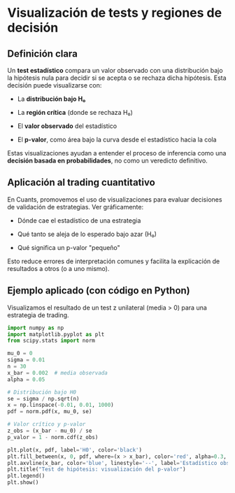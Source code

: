 # Visualización de tests y regiones de decisión

## Definición clara

Un **test estadístico** compara un valor observado con una distribución bajo la hipótesis nula para decidir si se acepta o se rechaza dicha hipótesis. Esta decisión puede visualizarse con:

* La **distribución bajo H₀**

* La **región crítica** (donde se rechaza H₀)

* El **valor observado** del estadístico

* El **p-valor**, como área bajo la curva desde el estadístico hacia la cola

Estas visualizaciones ayudan a entender el proceso de inferencia como una **decisión basada en probabilidades**, no como un veredicto definitivo.

## Aplicación al trading cuantitativo

En Cuants, promovemos el uso de visualizaciones para evaluar decisiones de validación de estrategias. Ver gráficamente:

* Dónde cae el estadístico de una estrategia

* Qué tanto se aleja de lo esperado bajo azar (H₀)

* Qué significa un p-valor "pequeño"

Esto reduce errores de interpretación comunes y facilita la explicación de resultados a otros (o a uno mismo).

## Ejemplo aplicado (con código en Python)

Visualizamos el resultado de un test z unilateral (media > 0) para una estrategia de trading.

```python
import numpy as np
import matplotlib.pyplot as plt
from scipy.stats import norm

mu_0 = 0
sigma = 0.01
n = 30
x_bar = 0.002  # media observada
alpha = 0.05

# Distribución bajo H0
se = sigma / np.sqrt(n)
x = np.linspace(-0.01, 0.01, 1000)
pdf = norm.pdf(x, mu_0, se)

# Valor crítico y p-valor
z_obs = (x_bar - mu_0) / se
p_valor = 1 - norm.cdf(z_obs)

plt.plot(x, pdf, label='H0', color='black')
plt.fill_between(x, 0, pdf, where=(x > x_bar), color='red', alpha=0.3, label=f'p-valor = {p_valor:.3f}')
plt.axvline(x_bar, color='blue', linestyle='--', label='Estadístico observado')
plt.title("Test de hipótesis: visualización del p-valor")
plt.legend()
plt.show()
```

